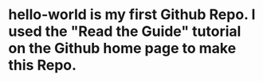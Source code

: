 # hello-world is my first Github Repo. I used the "Read the Guide" tutorial on the Github home page to make this Repo.
